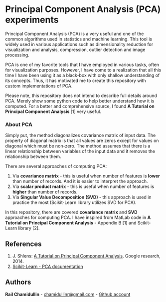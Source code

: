 # Principal Component Analysis (PCA) experiments

Principal Component Analysis (PCA) is a very useful and one of the common algorithms used 
in statistics and machine learning. This tool is widely used in various applications such as 
dimensionality reduction for visualization and analysis, compression, outlier detection and image processing.

PCA is one of my favorite tools that I have employed in various tasks, often for visualization purposes.
However, I have come to a realization that all this time I have been using it as a black-box with only shallow understanding of its concepts.
Thus, it has motivated me to create this repository with custom implementations of PCA.

Please note, this repository does not intend to describe full details around PCA.
Merely show some python code to help better understand how it is computed.
For a better and comprehensive source, I found **A Tutorial on Principal Component Analysis** [1] very useful.
  

### About PCA
Simply put, the method diagonalizes covariance matrix of input data.
The property of diagonal matrix is that all values are zeros except for values on diagonal which must be non-zero.
The method assumes that there is a linear relationship between variables of the input data and it removes the relationship between them.

There are several approaches of computing PCA:
1. Via **covariance matrix** - this is useful when number of features is **lower** than number of records.
   And it is easier to interpret the approach.
2. Via **scalar product matrix** - this is useful when number of features is **higher** than number of records.
3. Via **Singular Value Decomposition (SVD)** - this approach is used in practice the most (Scikit-Learn library utilizes SVD for PCA).

In this repository, there are covered **covariance matrix** and **SVD** approaches for computing PCA.
I have inspired from MatLab code in **A Tutorial on Principal Component Analysis** - Appendix B [1]
and Scikit-Learn library [2].


## References

1.  J. Shlens: [A Tutorial on Principal Component Analysis](https://arxiv.org/abs/1404.1100v1). Google research, 2014.
2. [Scikit-Learn - PCA documentation](https://scikit-learn.org/stable/modules/generated/sklearn.decomposition.PCA.html)


## Authors
**Rail Chamidullin** - chamidullinr@gmail.com  - [Github account](https://github.com/chamidullinr)